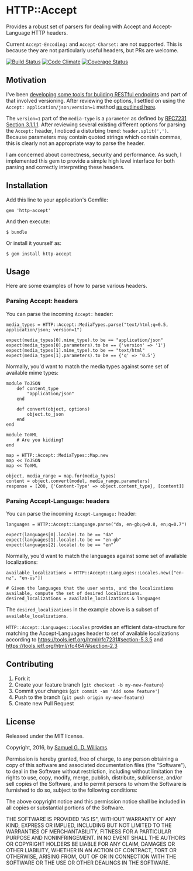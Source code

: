 # HTTP::Accept

Provides a robust set of parsers for dealing with Accept and Accept-Language HTTP headers.

Current `Accept-Encoding:` and `Accept-Charset:` are not supported. This is because they are not particularly useful headers, but PRs are welcome.

[![Build Status](https://secure.travis-ci.org/ioquatix/http-accept.svg)](http://travis-ci.org/ioquatix/http-accept)
[![Code Climate](https://codeclimate.com/github/ioquatix/http-accept.svg)](https://codeclimate.com/github/ioquatix/http-accept)
[![Coverage Status](https://coveralls.io/repos/ioquatix/http-accept/badge.svg)](https://coveralls.io/r/ioquatix/http-accept)

## Motivation

I've been [developing some tools for building RESTful endpoints](https://github.com/ioquatix/utopia/blob/master/lib/utopia/controller/respond.rb) and part of that involved versioning. After reviewing the options, I settled on using the `Accept: application/json;version=1` method [as outlined here](http://labs.qandidate.com/blog/2014/10/16/using-the-accept-header-to-version-your-api/).

The `version=1` part of the `media-type` is a `parameter` as defined by [RFC7231 Section 3.1.1.1](https://tools.ietf.org/html/rfc7231#section-3.1.1.1). After reviewing several existing different options for parsing the `Accept:` header, I noticed a disturbing trend: `header.split(',')`. Because parameters may contain quoted strings which contain commas, this is clearly not an appropriate way to parse the header.

I am concerned about correctness, security and performance. As such, I implemented this gem to provide a simple high level interface for both parsing and correctly interpreting these headers.

## Installation

Add this line to your application's Gemfile:

	gem 'http-accept'

And then execute:

	$ bundle

Or install it yourself as:

	$ gem install http-accept

## Usage

Here are some examples of how to parse various headers.

### Parsing Accept: headers

You can parse the incoming `Accept:` header:

	media_types = HTTP::Accept::MediaTypes.parse("text/html;q=0.5, application/json; version=1")

	expect(media_types[0].mime_type).to be == "application/json"
	expect(media_types[0].parameters).to be == {'version' => '1'}
	expect(media_types[1].mime_type).to be == "text/html"
	expect(media_types[1].parameters).to be == {'q' => '0.5'}

Normally, you'd want to match the media types against some set of available mime types:

	module ToJSON
		def content_type
			"application/json"
		end
		
		def convert(object, options)
			object.to_json
		end
	end
	
	module ToXML
		# Are you kidding?
	end
	
	map = HTTP::Accept::MediaTypes::Map.new
	map << ToJSON
	map << ToXML
	
	object, media_range = map.for(media_types)
	content = object.convert(model, media_range.parameters)
	response = [200, {'Content-Type' => object.content_type}, [content]]

### Parsing Accept-Language: headers

You can parse the incoming `Accept-Language:` header:

	languages = HTTP::Accept::Language.parse("da, en-gb;q=0.8, en;q=0.7")

	expect(languages[0].locale).to be == "da"
	expect(languages[1].locale).to be == "en-gb"
	expect(languages[2].locale).to be == "en"`

Normally, you'd want to match the languages against some set of available localizations:

	available_localizations = HTTP::Accept::Languages::Locales.new(["en-nz", "en-us"])
	
	# Given the languages that the user wants, and the localizations available, compute the set of desired localizations.
	desired_localizations = available_localizations & languages
	
The `desired_localizations` in the example above is a subset of `available_localizations`.

`HTTP::Accept::Languages::Locales` provides an efficient data-structure for matching the Accept-Languages header to set of available localizations according to https://tools.ietf.org/html/rfc7231#section-5.3.5 and https://tools.ietf.org/html/rfc4647#section-2.3

## Contributing

1. Fork it
2. Create your feature branch (`git checkout -b my-new-feature`)
3. Commit your changes (`git commit -am 'Add some feature'`)
4. Push to the branch (`git push origin my-new-feature`)
5. Create new Pull Request

## License

Released under the MIT license.

Copyright, 2016, by [Samuel G. D. Williams](http://www.codeotaku.com/samuel-williams).

Permission is hereby granted, free of charge, to any person obtaining a copy
of this software and associated documentation files (the "Software"), to deal
in the Software without restriction, including without limitation the rights
to use, copy, modify, merge, publish, distribute, sublicense, and/or sell
copies of the Software, and to permit persons to whom the Software is
furnished to do so, subject to the following conditions:

The above copyright notice and this permission notice shall be included in
all copies or substantial portions of the Software.

THE SOFTWARE IS PROVIDED "AS IS", WITHOUT WARRANTY OF ANY KIND, EXPRESS OR
IMPLIED, INCLUDING BUT NOT LIMITED TO THE WARRANTIES OF MERCHANTABILITY,
FITNESS FOR A PARTICULAR PURPOSE AND NONINFRINGEMENT. IN NO EVENT SHALL THE
AUTHORS OR COPYRIGHT HOLDERS BE LIABLE FOR ANY CLAIM, DAMAGES OR OTHER
LIABILITY, WHETHER IN AN ACTION OF CONTRACT, TORT OR OTHERWISE, ARISING FROM,
OUT OF OR IN CONNECTION WITH THE SOFTWARE OR THE USE OR OTHER DEALINGS IN
THE SOFTWARE.
